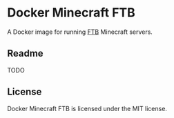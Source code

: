 # Docker Minecraft FTB

A Docker image for running [FTB](https://www.feed-the-beast.com/) Minecraft servers.

## Readme

TODO

## License

Docker Minecraft FTB is licensed under the MIT license.
